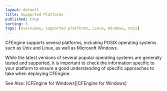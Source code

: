 ```yaml
---
layout: default
title: Supported Platforms
published: true
sorting: 5
tags: [overviews, supported platforms, Linux, Windows, Unix]
---
```


CFEngine supports several platforms, including POSIX operating systems such as Unix and Linux, as well as Microsoft Windows.

While the latest versions of several popular operating systems are generally tested and supported, it is important to check the information specific to your platform to ensure a good understanding of specific approaches to take when deploying CFEngine.

See Also: [CFEngine for Windows][CFEngine for Windows]